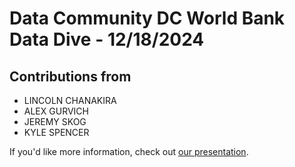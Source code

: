# Data Community DC World Bank Data Dive - 12/18/2024

## Contributions from
* LINCOLN CHANAKIRA
* ALEX GURVICH
* JEREMY SKOG
* KYLE SPENCER

If you'd like more information, check out [our presentation](https://alexbgurvi.ch/worldbank-datadive/wb-dd-presentation.pdf).